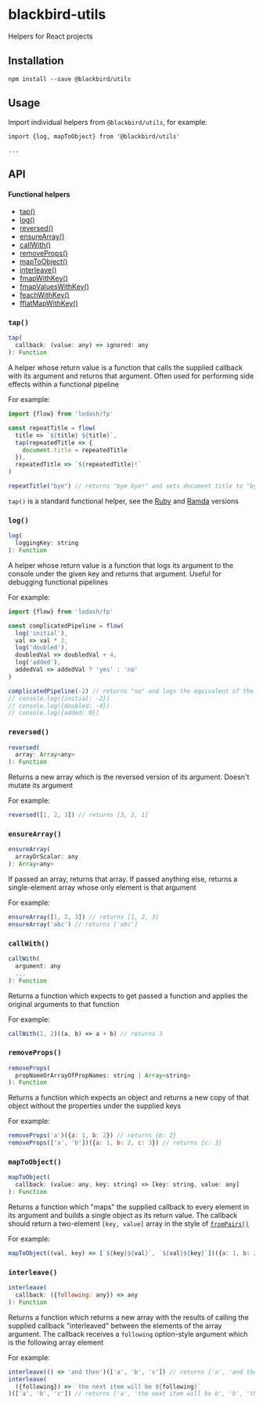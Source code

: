 # blackbird-utils
Helpers for React projects

## Installation
```
npm install --save @blackbird/utils
```

## Usage
Import individual helpers from `@blackbird/utils`, for example:
```
import {log, mapToObject} from '@blackbird/utils'

...
```

## API

#### Functional helpers
* [tap()](#tap)
* [log()](#log)
* [reversed()](#reversed)
* [ensureArray()](#ensurearray)
* [callWith()](#callwith)
* [removeProps()](#removeprops)
* [mapToObject()](#maptoobject)
* [interleave()](#interleave)
* [fmapWithKey()](#fmapwithkey)
* [fmapValuesWithKey()](#fmapvalueswithkey)
* [feachWithKey()](#feachwithkey)
* [fflatMapWithKey()](#fflatmapwithkey)

### `tap()`

```js
tap(
  callback: (value: any) => ignored: any
): Function
```

A helper whose return value is a function that calls the supplied callback with its argument and returns that argument.
Often used for performing side effects within a functional pipeline

For example:
```js
import {flow} from 'lodash/fp'

const repeatTitle = flow(
  title => `${title} ${title}`,
  tap(repeatedTitle => {
    document.title = repeatedTitle
  }),
  repeatedTitle => `${repeatedTitle}!`
)

repeatTitle("bye") // returns "bye bye!" and sets document title to "bye bye"
```

`tap()` is a standard functional helper, see the [Ruby](https://apidock.com/ruby/Object/tap) and [Ramda](https://ramdajs.com/0.21.0/docs/#tap) versions

### `log()`

```js
log(
  loggingKey: string
): Function
```

A helper whose return value is a function that logs its argument to the console under the given key and returns that argument.
Useful for debugging functional pipelines

For example:
```js
import {flow} from 'lodash/fp'

const complicatedPipeline = flow(
  log('initial'),
  val => val * 2,
  log('doubled'),
  doubledVal => doubledVal + 4,
  log('added'),
  addedVal => addedVal ? 'yes' : 'no'
)

complicatedPipeline(-2) // returns "no" and logs the equivalent of the following to the console:
// console.log({initial: -2})
// console.log({doubled: -4})
// console.log({added: 0})
```

### `reversed()`

```js
reversed(
  array: Array<any>
): Function
```

Returns a new array which is the reversed version of its argument. Doesn't mutate its argument

For example:
```js
reversed([1, 2, 3]) // returns [3, 2, 1]
```

### `ensureArray()`

```js
ensureArray(
  arrayOrScalar: any
): Array<any>
```

If passed an array, returns that array. If passed anything else, returns a single-element array whose only element is that argument

For example:
```js
ensureArray([1, 2, 3]) // returns [1, 2, 3]
ensureArray('abc') // returns ['abc']
```

### `callWith()`

```js
callWith(
  argument: any
  ...
): Function
```

Returns a function which expects to get passed a function and applies the original arguments to that function

For example:
```js
callWith(1, 2)((a, b) => a + b) // returns 3
```

### `removeProps()`

```js
removeProps(
  propNameOrArrayOfPropNames: string | Array<string>
): Function
```

Returns a function which expects an object and returns a new copy of that object without the properties under the supplied keys

For example:
```js
removeProps('a')({a: 1, b: 2}) // returns {b: 2}
removeProps(['a', 'b'])({a: 1, b: 2, c: 3}) // returns {c: 3}
```

### `mapToObject()`

```js
mapToObject(
  callback: (value: any, key: string) => [key: string, value: any]
): Function
```

Returns a function which "maps" the supplied callback to every element in its argument and builds a single object as its return value. The callback should return a two-element `[key, value]` array in the style of [`fromPairs()`](https://lodash.com/docs/4.17.11#fromPairs)

For example:
```js
mapToObject((val, key) => [`${key}${val}`, `${val}${key}`])({a: 1, b: 2}) // returns {a1: '1a', b2: '2b'}
```

### `interleave()`

```js
interleave(
  callback: ({following: any}) => any
): Function
```

Returns a function which returns a new array with the results of calling the supplied callback "interleaved" between the elements of the array argument. The callback receives a `following` option-style argument which is the following array element

For example:
```js
interleave(() => 'and then')(['a', 'b', 'c']) // returns ['a', 'and then', 'b', 'and then', 'c']
interleave(
  ({following}) => `the next item will be ${following}`
)(['a', 'b', 'c']) // returns ['a', 'the next item will be b', 'b', 'the next item will be c', 'c']
```
